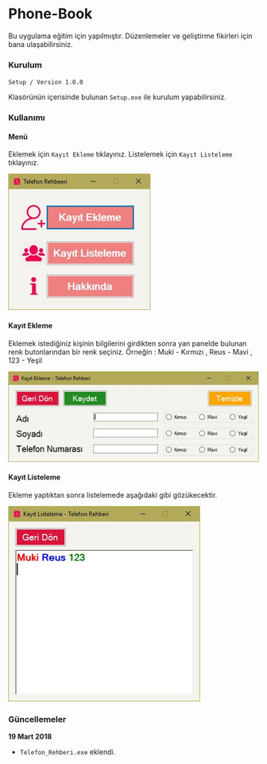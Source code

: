 # Phone-Book
Bu uygulama eğitim için yapılmıştır. Düzenlemeler ve geliştirme fikirleri için bana ulaşabilirsiniz.

### Kurulum
```
Setup / Version 1.0.0
```
Klasörünün içerisinde bulunan `Setup.exe` ile kurulum yapabilirsiniz.

### Kullanımı
#### Menü
Eklemek için `Kayıt Ekleme` tıklayınız.
Listelemek için `Kayıt Listeleme` tıklayınız.

![Telefon Rehberi Menü](https://github.com/mukireus/Phone-Book/blob/master/screens/menu.JPG)

#### Kayıt Ekleme
Eklemek istediğiniz kişinin bilgilerini girdikten sonra yan panelde bulunan renk butonlarından bir renk seçiniz.
Örneğin : Muki - Kırmızı , Reus - Mavi , 123 - Yeşil

![Telefon Rehberi Kayıt Ekleme](https://github.com/mukireus/Phone-Book/blob/master/screens/addContact.JPG)

#### Kayıt Listeleme
Ekleme yaptıktan sonra listelemede aşağıdaki gibi gözükecektir.

![Telefon Rehberi Menü](https://github.com/mukireus/Phone-Book/blob/master/screens/listContact-2.JPG)

### Güncellemeler

**19 Mart 2018**
* `Telefon_Rehberi.exe` eklendi. 
